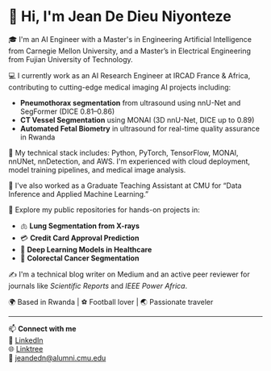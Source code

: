 # 👋 Hi, I'm Jean De Dieu Niyonteze

🎓 I'm an AI Engineer with a Master's in Engineering Artificial Intelligence from Carnegie Mellon University, and a Master’s in Electrical Engineering from Fujian University of Technology.

💻 I currently work as an AI Research Engineer at IRCAD France & Africa, contributing to cutting-edge medical imaging AI projects including:
- **Pneumothorax segmentation** from ultrasound using nnU-Net and SegFormer (DICE 0.81–0.86)
- **CT Vessel Segmentation** using MONAI (3D nnU-Net, DICE up to 0.89)
- **Automated Fetal Biometry** in ultrasound for real-time quality assurance in Rwanda

🧠 My technical stack includes: Python, PyTorch, TensorFlow, MONAI, nnUNet, nnDetection, and AWS. I'm experienced with cloud deployment, model training pipelines, and medical image analysis.

📘 I've also worked as a Graduate Teaching Assistant at CMU for “Data Inference and Applied Machine Learning.”

📂 Explore my public repositories for hands-on projects in:
- 🫁 **Lung Segmentation from X-rays**
- 💳 **Credit Card Approval Prediction**
- 🧠 **Deep Learning Models in Healthcare**
- 🧬 **Colorectal Cancer Segmentation**

✍️ I'm a technical blog writer on Medium and an active peer reviewer for journals like *Scientific Reports* and *IEEE Power Africa*.

🌍 Based in Rwanda | ⚽ Football lover | 🌏 Passionate traveler

---

📫 **Connect with me**  
🔗 [LinkedIn](https://www.linkedin.com/in/jean-de-dieu-niyonteze-309984110)  
🌐 [Linktree](https://linktr.ee/jniyonteze)  
📧 jeandedn@alumni.cmu.edu  
